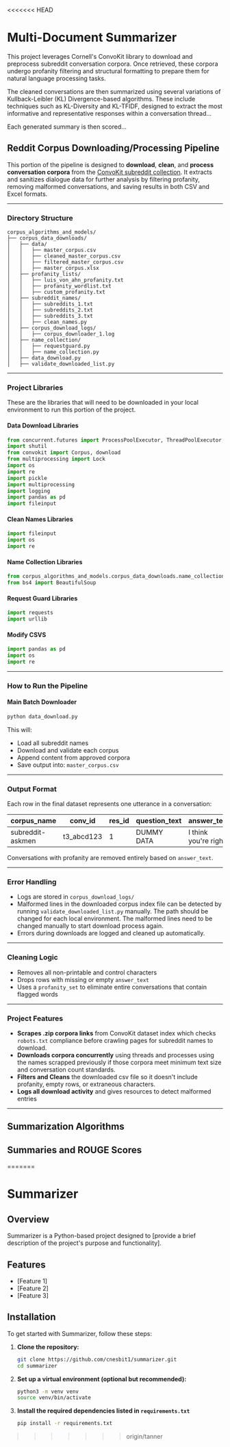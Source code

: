 <<<<<<< HEAD
# Multi-Document Summarizer

This project leverages Cornell's ConvoKit library to download and preprocess subreddit conversation corpora. Once retrieved, these corpora undergo profanity filtering and structural formatting to prepare them for natural language processing tasks.

The cleaned conversations are then summarized using several variations of Kullback-Leibler (KL) Divergence-based algorithms. These include techniques such as KL-Diversity and KL-TFIDF, designed to extract the most informative and representative responses within a conversation thread...

Each generated summary is then scored...

## Reddit Corpus Downloading/Processing Pipeline

This portion of the pipeline is designed to **download**, **clean**, and **process conversation corpora** from the [ConvoKit subreddit collection](https://zissou.infosci.cornell.edu/convokit/datasets/subreddit-corpus/corpus-zipped/). It extracts and sanitizes dialogue data for further analysis by filtering profanity, removing malformed conversations, and saving results in both CSV and Excel formats.

---

### Directory Structure

```
corpus_algorithms_and_models/
├── corpus_data_downloads/
│   ├── data/
│   │   ├── master_corpus.csv
│   │   ├── cleaned_master_corpus.csv
│   │   ├── filtered_master_corpus.csv
│   │   ├── master_corpus.xlsx
│   ├── profanity_lists/
│   │   ├── luis_von_ahn_profanity.txt
│   │   ├── profanity_wordlist.txt
│   │   ├── custom_profanity.txt
│   ├── subreddit_names/
│   │   ├── subreddits_1.txt
│   │   ├── subreddits_2.txt
│   │   ├── subreddits_3.txt
│   │   ├── clean_names.py
│   ├── corpus_download_logs/
│   │   ├── corpus_downloader_1.log
│   ├── name_collection/
│   │   ├── requestguard.py
│   │   ├── name_collection.py
│   ├── data_download.py
│   ├── validate_downloaded_list.py
```
---
### Project Libraries
These are the libraries that will need to be downloaded in your local environment to run this portion of the project.
#### Data Download Libraries
```python
from concurrent.futures import ProcessPoolExecutor, ThreadPoolExecutor, as_completed, wait, TimeoutError
import shutil
from convokit import Corpus, download
from multiprocessing import Lock
import os
import re
import pickle
import multiprocessing
import logging
import pandas as pd
import fileinput
```
#### Clean Names Libraries
```python
import fileinput
import os
import re
```
#### Name Collection Libraries
```python
from corpus_algorithms_and_models.corpus_data_downloads.name_collection.requestguard import RequestGuard, requests, urllib
from bs4 import BeautifulSoup
```
#### Request Guard Libraries
```python
import requests
import urllib
```
#### Modify CSVS
```python
import pandas as pd
import os
import re
```
---

### How to Run the Pipeline

#### Main Batch Downloader

```bash
python data_download.py
```

This will:
- Load all subreddit names
- Download and validate each corpus
- Append content from approved corpora
- Save output into: `master_corpus.csv`

---

### Output Format

Each row in the final dataset represents one utterance in a conversation:

| corpus_name      | conv_id    | res_id | question_text | answer_text          |
|------------------|------------|--------|----------------|-----------------------|
| subreddit-askmen | t3_abcd123 | 1      | DUMMY DATA     | I think you're right. |

Conversations with profanity are removed entirely based on `answer_text`.

---

### Error Handling

- Logs are stored in `corpus_download_logs/`
- Malformed lines in the downloaded corpus index file can be detected by running `validate_downloaded_list.py` manually. The path should be changed for each local environment. The malformed lines need to be changed manually to start download process again.
- Errors during downloads are logged and cleaned up automatically.

---

### Cleaning Logic

- Removes all non-printable and control characters
- Drops rows with missing or empty `answer_text`
- Uses a `profanity_set` to eliminate entire conversations that contain flagged words

---


### Project Features

- **Scrapes .zip corpora links** from ConvoKit dataset index which checks `robots.txt` compliance before crawling pages for subreddit names to download.
- **Downloads corpora concurrently** using threads and processes using the names scrapped previously if those corpora meet minimum text size and conversation count standards.
- **Filters and Cleans** the downloaded csv file so it doesn't include profanity, empty rows, or extraneous characters.
- **Logs all download activity** and gives resources to detect malformed entries

---

## Summarization Algorithms

## Summaries and ROUGE Scores
=======
# Summarizer

## Overview

Summarizer is a Python-based project designed to [provide a brief description of the project's purpose and functionality].

## Features

- [Feature 1]
- [Feature 2]
- [Feature 3]

## Installation

To get started with Summarizer, follow these steps:

1. **Clone the repository:**

   ```bash
   git clone https://github.com/cnesbit1/summarizer.git
   cd summarizer
   ```
2. **Set up a virtual environment (optional but recommended):**
    ```bash
    python3 -m venv venv
    source venv/bin/activate
    ```
3. **Install the required dependencies listed in `requirements.txt`**
    ```bash
    pip install -r requirements.txt
    ```
>>>>>>> origin/tanner
